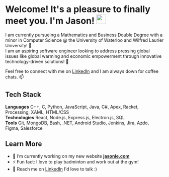 # Welcome! It's a pleasure to finally meet you. I'm Jason! <img src="https://camo.githubusercontent.com/8bf6f6d78abc81fcf9c49f10649423e73ea44bc248e83aaae8759d401c829a84/68747470733a2f2f70687973696373677572756b756c2e66696c65732e776f726470726573732e636f6d2f323031392f30322f6368617261637465722d312e676966" width="30px">

I am currently pursueing a Mathematics and Business Double Degree with a minor in Computer Science @ the University of Waterloo and Wilfred Laurier University! 🌱 <br>
I am an aspiring software engineer looking to address pressing global issues like global warming and economic empowerment through innovative technology-driven solutions! 💬 <br>

Feel free to connect with me on [LinkedIn](https://www.linkedin.com/in/jasonle2/) and I am always down for coffee chats. 📫

## Tech Stack
**Languages** C++, C, Python, JavaScript, Java, C#, Apex, Racket, Processing, XAML, HTML/CSS <br>
**Technologies** React, Node.js, Express.js, Electron.js, SQL <br>
**Tools** Git, MongoDB, Bash, .NET, Android Studio, Jenkins, Jira, Azdo, Figma, Salesforce <br>

## Learn More
- 🔭 I’m currently working on my new website **[jasonle.com](https://strawluck.github.io/JasonLeWebsite/)**
- ⚡ Fun fact: I love to play badminton and work out at the gym!
- 💬 Reach me on [LinkedIn](https://www.linkedin.com/in/jasonle2/) I'd love to talk :)
<!--
**strawluck/strawluck** is a ✨ _special_ ✨ repository because its `README.md` (this file) appears on your GitHub profile.

Here are some ideas to get you started:

- 🔭 I’m currently working on ...
- 🌱 I’m currently learning ...
- 👯 I’m looking to collaborate on ...
- 🤔 I’m looking for help with ...
- 💬 Ask me about ...
- 📫 How to reach me: ...
- 😄 Pronouns: ...
- ⚡ Fun fact: ...
-->
